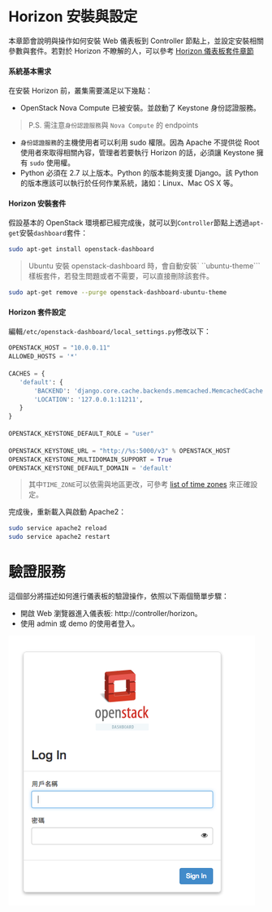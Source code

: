 # Horizon 安裝與設定
本章節會說明與操作如何安裝 Web 儀表板到 Controller 節點上，並設定安裝相關參數與套件。若對於 Horizon 不瞭解的人，可以參考 [Horizon 儀表板套件章節](../../../conceptions/horizon/README.md)

#### 系統基本需求
在安裝 Horizon 前，叢集需要滿足以下幾點：
* OpenStack Nova Compute 已被安裝。並啟動了 Keystone 身份認證服務。
> P.S. 需注意```身份認證服務```與 ```Nova Compute``` 的 endpoints

* ```身份認證服務```的主機使用者可以利用 sudo 權限。因為 Apache 不提供從 Root 使用者來取得相關內容，管理者若要執行 Horizon  的話，必須讓 Keystone 擁有 ```sudo``` 使用權。
* Python 必須在 2.7 以上版本。Python 的版本能夠支援 Django。該 Python 的版本應該可以執行於任何作業系統，諸如：Linux、Mac OS X 等。

#### Horizon 安裝套件
假設基本的 OpenStack 環境都已經完成後，就可以到```Controller```節點上透過```apt-get```安裝```dashboard```套件：
```sh
sudo apt-get install openstack-dashboard
```
> Ubuntu 安裝 openstack-dashboard 時，會自動安裝` ``ubuntu-theme``` 樣板套件，若發生問題或者不需要，可以直接刪除該套件。
```sh
sudo apt-get remove --purge openstack-dashboard-ubuntu-theme
```

#### Horizon 套件設定
編輯```/etc/openstack-dashboard/local_settings.py```修改以下：
```py
OPENSTACK_HOST = "10.0.0.11"
ALLOWED_HOSTS = '*'

CACHES = {
   'default': {
       'BACKEND': 'django.core.cache.backends.memcached.MemcachedCache',
       'LOCATION': '127.0.0.1:11211',
   }
}

OPENSTACK_KEYSTONE_DEFAULT_ROLE = "user"

OPENSTACK_KEYSTONE_URL = "http://%s:5000/v3" % OPENSTACK_HOST
OPENSTACK_KEYSTONE_MULTIDOMAIN_SUPPORT = True
OPENSTACK_KEYSTONE_DEFAULT_DOMAIN = 'default'
```
> 其中```TIME_ZONE```可以依需與地區更改，可參考 [list of time zones](https://en.wikipedia.org/wiki/List_of_tz_database_time_zones) 來正確設定。

完成後，重新載入與啟動 Apache2：
```sh
sudo service apache2 reload
sudo service apache2 restart
```

# 驗證服務
這個部分將描述如何進行儀表板的驗證操作，依照以下兩個簡單步驟：
* 開啟 Web 瀏覽器進入儀表板: http://controller/horizon。
* 使用 admin 或 demo 的使用者登入。

![horizon](images/horizon.png)
